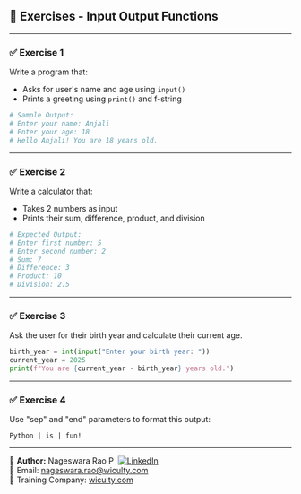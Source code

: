 ## 🧪 Exercises - Input Output Functions

---

### ✅ Exercise 1

Write a program that:
- Asks for user's name and age using `input()`
- Prints a greeting using `print()` and f-string

```python
# Sample Output:
# Enter your name: Anjali
# Enter your age: 18
# Hello Anjali! You are 18 years old.
```

---

### ✅ Exercise 2

Write a calculator that:
- Takes 2 numbers as input
- Prints their sum, difference, product, and division

```python
# Expected Output:
# Enter first number: 5
# Enter second number: 2
# Sum: 7
# Difference: 3
# Product: 10
# Division: 2.5
```

---

### ✅ Exercise 3

Ask the user for their birth year and calculate their current age.

```python
birth_year = int(input("Enter your birth year: "))
current_year = 2025
print(f"You are {current_year - birth_year} years old.")
```

---
### ✅ Exercise 4

Use "sep" and "end" parameters to format this output:

```
Python | is | fun!
```

---

👤 **Author:** Nageswara Rao P &nbsp;[![LinkedIn](https://img.shields.io/badge/LinkedIn-%230077B5.svg?style=flat-square&logo=linkedin&logoColor=white)](https://www.linkedin.com/in/nageshvkn)  
📧 Email: [nageswara.rao@wiculty.com](mailto:nageswara.rao@wiculty.com)  
🏢 Training Company: [wiculty.com](https://wiculty.com)
